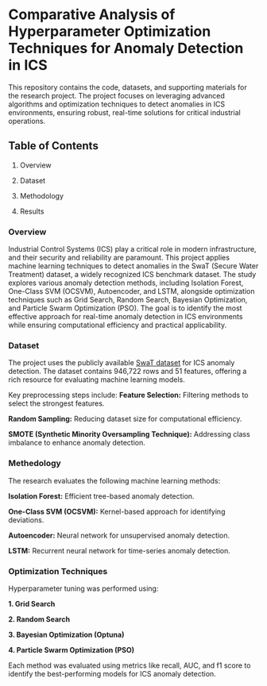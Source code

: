# Comparative Analysis of Hyperparameter Optimization Techniques for Anomaly Detection in ICS

This repository contains the code, datasets, and supporting materials for the research project. The project focuses on leveraging advanced algorithms and optimization techniques to detect anomalies in ICS environments, ensuring robust, real-time solutions for critical industrial operations.

## Table of Contents
1. Overview

2. Dataset

3. Methodology

4. Results

### Overview
Industrial Control Systems (ICS) play a critical role in modern infrastructure, and their security and reliability are paramount. This project applies machine learning techniques to detect anomalies in the SwaT (Secure Water Treatment) dataset, a widely recognized ICS benchmark dataset. The study explores various anomaly detection methods, including Isolation Forest, One-Class SVM (OCSVM), Autoencoder, and LSTM, alongside optimization techniques such as Grid Search, Random Search, Bayesian Optimization, and Particle Swarm Optimization (PSO).
The goal is to identify the most effective approach for real-time anomaly detection in ICS environments while ensuring computational efficiency and practical applicability.

### Dataset
The project uses the publicly available [SwaT dataset](https://itrust.sutd.edu.sg/itrust-labs_datasets/dataset_info/) for ICS anomaly detection. The dataset contains 946,722 rows and 51 features, offering a rich resource for evaluating machine learning models.

Key preprocessing steps include:
**Feature Selection:** Filtering methods to select the strongest features.

**Random Sampling:** Reducing dataset size for computational efficiency.

**SMOTE (Synthetic Minority Oversampling Technique):** Addressing class imbalance to enhance anomaly detection.

### Methedology
The research evaluates the following machine learning methods:

**Isolation Forest:** Efficient tree-based anomaly detection.

**One-Class SVM (OCSVM):** Kernel-based approach for identifying deviations.

**Autoencoder:** Neural network for unsupervised anomaly detection.

**LSTM:** Recurrent neural network for time-series anomaly detection.


### Optimization Techniques
Hyperparameter tuning was performed using:

**1. Grid Search**

**2. Random Search**

**3. Bayesian Optimization (Optuna)**

**4. Particle Swarm Optimization (PSO)**

Each method was evaluated using metrics like recall, AUC, and f1 score to identify the best-performing models for ICS anomaly detection.
